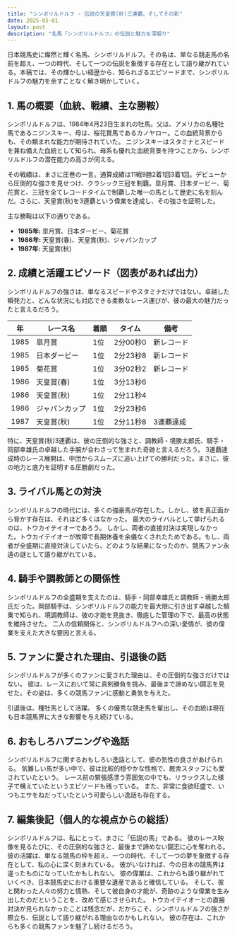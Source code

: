 ```yaml
---
title: "シンボリルドルフ - 伝説の天皇賞(秋)三連覇、そしてその影"
date: 2025-05-01
layout: post
description: "名馬『シンボリルドルフ』の伝説と魅力を深堀り"
---
```


日本競馬史に燦然と輝く名馬、シンボリルドルフ。その名は、単なる競走馬の名前を超え、一つの時代、そして一つの伝説を象徴する存在として語り継がれている。本稿では、その輝かしい経歴から、知られざるエピソードまで、シンボリルドルフの魅力を余すことなく解き明かしていく。


## 1. 馬の概要（血統、戦績、主な勝鞍）

シンボリルドルフは、1984年4月23日生まれの牡馬。父は、アメリカの名種牡馬であるニジンスキー、母は、桜花賞馬であるカノヤロー。この血統背景からも、その類まれな能力が期待されていた。  ニジンスキーはスタミナとスピードを兼ね備えた血統として知られ、母系も優れた血統背景を持つことから、シンボリルドルフの潜在能力の高さが伺える。

その戦績は、まさに圧巻の一言。通算成績は11戦9勝2着1回3着1回。デビューから圧倒的な強さを見せつけ、クラシック三冠を制覇。皐月賞、日本ダービー、菊花賞と、三冠を全てレコードタイムで制覇した唯一の馬として歴史に名を刻んだ。さらに、天皇賞(秋)を3連覇という偉業を達成し、その強さを証明した。

主な勝鞍は以下の通りである。

* **1985年:**  皐月賞、日本ダービー、菊花賞
* **1986年:**  天皇賞(春)、天皇賞(秋)、ジャパンカップ
* **1987年:** 天皇賞(秋)


## 2. 成績と活躍エピソード（図表があれば出力）

シンボリルドルフの強さは、単なるスピードやスタミナだけではない。卓越した瞬発力と、どんな状況にも対応できる柔軟なレース運びが、彼の最大の魅力だったと言えるだろう。

| 年 | レース名          | 着順 | タイム           | 備考                                      |
|---|-------------------|-----|-----------------|-------------------------------------------|
| 1985 | 皐月賞            | 1位 | 2分00秒0        | 新レコード                                  |
| 1985 | 日本ダービー        | 1位 | 2分23秒8        | 新レコード                                  |
| 1985 | 菊花賞            | 1位 | 3分02秒2        | 新レコード                                  |
| 1986 | 天皇賞(春)        | 1位 | 3分13秒6        |                                           |
| 1986 | 天皇賞(秋)        | 1位 | 2分11秒4        |                                           |
| 1986 | ジャパンカップ      | 1位 | 2分23秒6        |                                           |
| 1987 | 天皇賞(秋)        | 1位 | 2分11秒8        | 3連覇達成                                  |


特に、天皇賞(秋)3連覇は、彼の圧倒的な強さと、調教師・境勝太郎氏、騎手・岡部幸雄氏の卓越した手腕が合わさって生まれた奇跡と言えるだろう。  3連覇達成時のレース展開は、中団からスムーズに追い上げての勝利だった。まさに、彼の地力と底力を証明する圧勝劇だった。


## 3. ライバル馬との対決

シンボリルドルフの時代には、多くの強豪馬が存在した。しかし、彼を真正面から脅かす存在は、それほど多くはなかった。  最大のライバルとして挙げられるのは、トウカイテイオーであろう。  しかし、両者の直接対決は実現しなかった。トウカイテイオーが故障で長期休養を余儀なくされたためである。もし、両者が全盛期に直接対決していたら、どのような結果になったのか、競馬ファン永遠の謎として語り継がれている。


## 4. 騎手や調教師との関係性

シンボリルドルフの全盛期を支えたのは、騎手・岡部幸雄氏と調教師・境勝太郎氏だった。岡部騎手は、シンボリルドルフの能力を最大限に引き出す卓越した騎乗で知られ、境調教師は、彼の才能を見抜き、徹底した管理の下で、最高の状態を維持させた。  二人の信頼関係と、シンボリルドルフへの深い愛情が、彼の偉業を支えた大きな要因と言える。


## 5. ファンに愛された理由、引退後の話

シンボリルドルフが多くのファンに愛された理由は、その圧倒的な強さだけではない。  彼は、レースにおいて常に真剣勝負を挑み、最後まで諦めない闘志を見せた。その姿は、多くの競馬ファンに感動と勇気を与えた。

引退後は、種牡馬として活躍。  多くの優秀な競走馬を輩出し、その血統は現在も日本競馬界に大きな影響を与え続けている。


## 6. おもしろハプニングや逸話

シンボリルドルフに関するおもしろい逸話として、彼の気性の良さがあげられる。  気難しい馬が多い中で、彼は比較的穏やかな性格で、厩舎スタッフにも愛されていたという。  レース前の緊張感漂う雰囲気の中でも、リラックスした様子で構えていたというエピソードも残っている。  また、非常に食欲旺盛で、いつもエサをねだっていたという可愛らしい逸話も存在する。


## 7. 編集後記（個人的な視点からの総括）

シンボリルドルフは、私にとって、まさに「伝説の馬」である。  彼のレース映像を見るたびに、その圧倒的な強さと、最後まで諦めない闘志に心を奪われる。  彼の活躍は、単なる競馬の枠を超え、一つの時代、そして一つの夢を象徴する存在として、私の心に深く刻まれている。  彼がいなければ、今の日本の競馬界は違ったものになっていたかもしれない。  彼の偉業は、これからも語り継がれていくべき、日本競馬史における重要な遺産であると確信している。  そして、彼と関わった人々の努力と情熱、そして彼自身の才能が、奇跡のような偉業を生み出したのだということを、改めて感じさせられた。  トウカイテイオーとの直接対決が見られなかったことは残念だが、だからこそ、シンボリルドルフの強さが際立ち、伝説として語り継がれる理由なのかもしれない。  彼の存在は、これからも多くの競馬ファンを魅了し続けるだろう。
